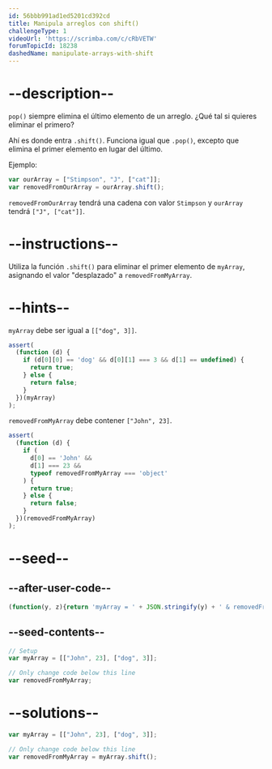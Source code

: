 ```yaml
---
id: 56bbb991ad1ed5201cd392cd
title: Manipula arreglos con shift()
challengeType: 1
videoUrl: 'https://scrimba.com/c/cRbVETW'
forumTopicId: 18238
dashedName: manipulate-arrays-with-shift
---
```


# --description--

`pop()` siempre elimina el último elemento de un arreglo. ¿Qué tal si quieres eliminar el primero?

Ahí es donde entra `.shift()`. Funciona igual que `.pop()`, excepto que elimina el primer elemento en lugar del último.

Ejemplo:

```js
var ourArray = ["Stimpson", "J", ["cat"]];
var removedFromOurArray = ourArray.shift();
```

`removedFromOurArray` tendrá una cadena con valor `Stimpson` y `ourArray` tendrá `["J", ["cat"]]`.

# --instructions--

Utiliza la función `.shift()` para eliminar el primer elemento de `myArray`, asignando el valor "desplazado" a `removedFromMyArray`.

# --hints--

`myArray` debe ser igual a `[["dog", 3]]`.

```js
assert(
  (function (d) {
    if (d[0][0] == 'dog' && d[0][1] === 3 && d[1] == undefined) {
      return true;
    } else {
      return false;
    }
  })(myArray)
);
```

`removedFromMyArray` debe contener `["John", 23]`.

```js
assert(
  (function (d) {
    if (
      d[0] == 'John' &&
      d[1] === 23 &&
      typeof removedFromMyArray === 'object'
    ) {
      return true;
    } else {
      return false;
    }
  })(removedFromMyArray)
);
```

# --seed--

## --after-user-code--

```js
(function(y, z){return 'myArray = ' + JSON.stringify(y) + ' & removedFromMyArray = ' + JSON.stringify(z);})(myArray, removedFromMyArray);
```

## --seed-contents--

```js
// Setup
var myArray = [["John", 23], ["dog", 3]];

// Only change code below this line
var removedFromMyArray;
```

# --solutions--

```js
var myArray = [["John", 23], ["dog", 3]];

// Only change code below this line
var removedFromMyArray = myArray.shift();
```
